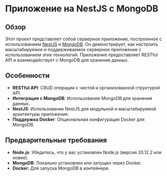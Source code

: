 # Приложение на NestJS с MongoDB

## Обзор

Этот проект представляет собой серверное приложение, построенное с использованием [NestJS](https://nestjs.com/) и [MongoDB](https://www.mongodb.com/). Он демонстрирует, как настроить масштабируемое и поддерживаемое серверное приложение с использованием этих технологий. Приложение предоставляет RESTful API и взаимодействует с MongoDB для хранения данных.

## Особенности

- **RESTful API**: CRUD операции с чистой и организованной структурой API.
- **Интеграция с MongoDB**: Использование MongoDB для хранения данных.
- **NestJS**: Использование NestJS для модульной и масштабируемой архитектуры приложения.
- **Поддержка Docker**: Опциональная конфигурация Docker для MongoDB.

## Предварительные требования

- **Node.js**: Убедитесь, что у вас установлен Node.js (версия 20.12.2 или новее).
- **MongoDB**: Локально установлен или запущен через Docker.
- **Docker**: Для запуска MongoDB в контейнере.
